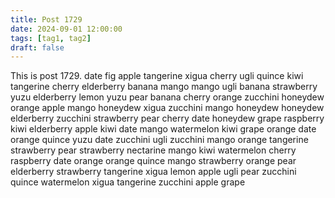 ```yaml
---
title: Post 1729
date: 2024-09-01 12:00:00
tags: [tag1, tag2]
draft: false
---
```

This is post 1729.
date
fig
apple
tangerine
xigua
cherry
ugli
quince
kiwi
tangerine
cherry
elderberry
banana
mango
mango
ugli
banana
strawberry
yuzu
elderberry
lemon
yuzu
pear
banana
cherry
orange
zucchini
honeydew
orange
apple
mango
honeydew
xigua
zucchini
mango
honeydew
honeydew
elderberry
zucchini
strawberry
pear
cherry
date
honeydew
grape
raspberry
kiwi
elderberry
apple
kiwi
date
mango
watermelon
kiwi
grape
orange
date
orange
quince
yuzu
date
zucchini
ugli
zucchini
mango
orange
tangerine
strawberry
pear
strawberry
nectarine
mango
kiwi
watermelon
cherry
raspberry
date
orange
orange
quince
mango
strawberry
orange
pear
elderberry
strawberry
tangerine
xigua
lemon
apple
ugli
pear
zucchini
quince
watermelon
xigua
tangerine
zucchini
apple
grape
